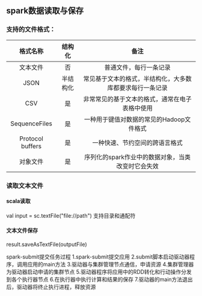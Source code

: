 ## spark数据读取与保存

### 支持的文件格式：

|格式名称|结构化|备注|
|:----:|:----:|:----:|
|文本文件|否|普通文件，每行一条记录|
|JSON|半结构化|常见基于文本的格式，半结构化，大多数库都要求每行一条记录|
|CSV |是|非常常见的基于文本的格式，通常在电子表格中使用|
|SequenceFiles|是|一种用于键值对数据的常见的Hadoop文件格式|
|Protocol buffers|是|一种快速、节约空间的跨语言格式|
|对象文件|是|序列化的spark作业中的数据对象，当类改变时它会失效|

### 读取文本文件
#### scala读取
val input = sc.textFile("file://path")
支持目录和通配符

#### 文本文件保存
result.saveAsTextFile(outputFile)

spark-submit提交任务过程
1.spark-submit提交应用
2.submit脚本启动驱动器程序，调用应用的main方法
3.驱动器与集群管理节点通信，申请资源
4.集群管理器为驱动器启动申请的集群节点
5.驱动器程序将应用中的RDD转化和行动操作分发到各个执行器节点
6.在执行器中执行计算和结果的保存
7.驱动器的main方法退出后，驱动器将终止执行进程，释放资源

